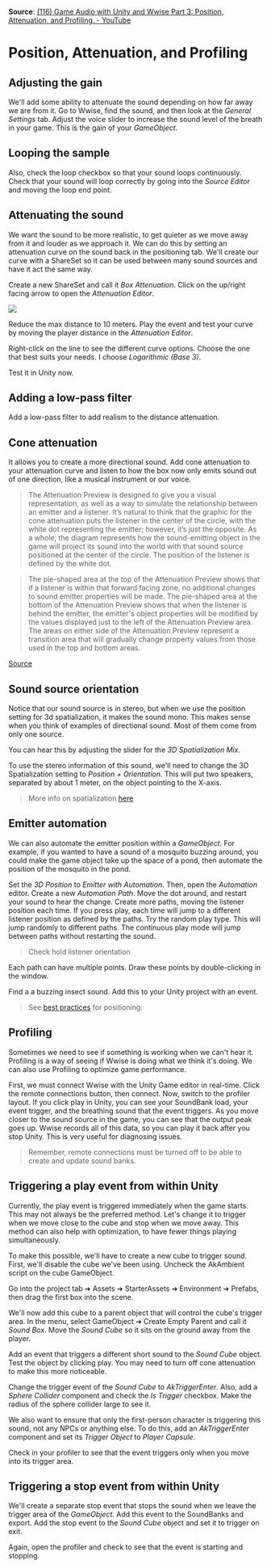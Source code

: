 **Source**: [(116) Game Audio with Unity and Wwise Part 3: Position, Attenuation, and Profiling. - YouTube](https://www.youtube.com/watch?v=RoUUdfInrTs&list=PLzlEBXWjqM97U5rHMERc82sTXRBoSB_Fu&index=3)

# Position, Attenuation, and Profiling

## Adjusting the gain

We'll add some ability to attenuate the sound depending on how far away we are from it. Go to Wwise, find the sound, and then look at the _General Settings_ tab. Adjust the voice slider to increase the sound level of the breath in your game. This is the gain of your _GameObject_.

## Looping the sample

Also, check the loop checkbox so that your sound loops continuously. Check that your sound will loop correctly by going into the _Source Editor_ and moving the loop end point.

## Attenuating the sound

We want the sound to be more realistic, to get quieter as we move away from it and louder as we approach it. We can do this by setting an attenuation curve on the sound back in the positioning tab. We'll create our curve with a ShareSet so it can be used between many sound sources and have it act the same way.

Create a new ShareSet and call it _Box Attenuation_. Click on the up/right facing arrow to open the _Attenuation Editor_.

![](attenuation-editor.png)

Reduce the max distance to 10 meters. Play the event and test your curve by moving the player distance in the _Attenuation Editor_.

Right-click on the line to see the different curve options. Choose the one that best suits your needs. I choose _Logarithmic (Base 3)_.

Test it in Unity now.

## Adding a low-pass filter

Add a low-pass filter to add realism to the distance attenuation.

## Cone attenuation

It allows you to create a more directional sound. Add cone attenuation to your attenuation curve and listen to how the box now only emits sound out of one direction, like a musical instrument or our voice.

> The Attenuation Preview is designed to give you a visual representation, as well as a way to simulate the relationship between an emitter and a listener. It’s natural to think that the graphic for the cone attenuation puts the listener in the center of the circle, with the white dot representing the emitter; however, it’s just the opposite. As a whole, the diagram represents how the sound-emitting object in the game will project its sound into the world with that sound source positioned at the center of the circle. The position of the listener is defined by the white dot.

> The pie-shaped area at the top of the Attenuation Preview shows that if a listener is within that forward facing zone, no additional changes to sound emitter properties will be made. The pie-shaped area at the bottom of the Attenuation Preview shows that when the listener is behind the emitter, the emitter's object properties will be modified by the values displayed just to the left of the Attenuation Preview area. The areas on either side of the Attenuation Preview represent a transition area that will gradually change property values from those used in the top and bottom areas.

[Source](https://www.audiokinetic.com/en/courses/wwise101/?source=wwise101&id=adding_cone_attenuation#read)

## Sound source orientation

Notice that our sound source is in stereo, but when we use the position setting for 3d spatialization, it makes the sound mono. This makes sense when you think of examples of directional sound. Most of them come from only one source.

You can hear this by adjusting the slider for the _3D Spatialization Mix_.

To use the stereo information of this sound, we'll need to change the 3D Spatialization setting to _Position + Orientation_. This will put two speakers, separated by about 1 meter, on the object pointing to the X-axis.

> More info on spatialization [here](https://www.audiokinetic.com/en/library/edge/?source=Help&id=working_with_3d_objects)

## Emitter automation

We can also automate the emitter position within a _GameObject_. For example, if you wanted to have a sound of a mosquito buzzing around, you could make the game object take up the space of a pond, then automate the position of the mosquito in the pond.

Set the _3D Position_ to _Emitter with Automation_. Then, open the _Automation_ editor. Create a new _Automation Path_. Move the dot around, and restart your sound to hear the change. Create more paths, moving the listener position each time. If you press play, each time will jump to a different listener position as defined by the paths. Try the random play type. This will jump randomly to different paths. The continuous play mode will jump between paths without restarting the sound.

> Check hold listener orientation

Each path can have multiple points. Draw these points by double-clicking in the window.

Find a a buzzing insect sound. Add this to your Unity project with an event.

> See [best practices](https://www.audiokinetic.com/en/library/edge/?source=Help&id=positioning_tips_and_best_practices) for positioning.

## Profiling

Sometimes we need to see if something is working when we can't hear it. Profiling is a way of seeing if Wwise is doing what we think it's doing. We can also use Profiling to optimize game performance.

First, we must connect Wwise with the Unity Game editor in real-time. Click the remote connections button, then connect. Now, switch to the profiler layout. If you click play in Unity, you can see your SoundBank load, your event trigger, and the breathing sound that the event triggers. As you move closer to the sound source in the game, you can see that the output peak goes up. Wwise records all of this data, so you can play it back after you stop Unity. This is very useful for diagnosing issues.

> Remember, remote connections must be turned off to be able to create and update sound banks.

## Triggering a play event from within Unity

Currently, the play event is triggered immediately when the game starts. This may not always be the preferred method. Let's change it to trigger when we move close to the cube and stop when we move away. This method can also help with optimization, to have fewer things playing simultaneously.

To make this possible, we'll have to create a new cube to trigger sound. First, we'll disable the cube we've been using. Uncheck the AkAmbient script on the cube GameObject.

Go into the project tab &#10132; Assets &#10132; StarterAssets &#10132; Environment &#10132; Prefabs, then drag the first box into the scene.

We'll now add this cube to a parent object that will control the cube's trigger area. In the menu, select GameObject &#10132; Create Empty Parent and call it _Sound Box_. Move the _Sound Cube_ so it sits on the ground away from the player.

Add an event that triggers a different short sound to the _Sound Cube_ object. Test the object by clicking play. You may need to turn off cone attenuation to make this more noticeable.

Change the trigger event of the _Sound Cube_ to _AkTriggerEnter_. Also, add a _Sphere Collider_ component and check the _Is Trigger_ checkbox. Make the radius of the sphere collider large to see it.

We also want to ensure that only the first-person character is triggering this sound, not any NPCs or anything else. To do this, add an _AkTriggerEnter_ component and set its _Trigger Object_ to _Player Capsule_.

Check in your profiler to see that the event triggers only when you move into its trigger area.

## Triggering a stop event from within Unity

We'll create a separate stop event that stops the sound when we leave the trigger area of the _GameObject_. Add this event to the SoundBanks and export. Add the stop event to the _Sound Cube_ object and set it to trigger on exit.

Again, open the profiler and check to see that the event is starting and stopping.
